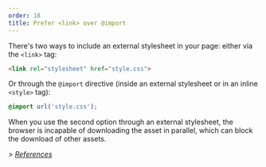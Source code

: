 ```yaml
---
order: 18
title: Prefer <link> over @import
---
```


There's two ways to include an external stylesheet in your page: either via the `<link>` tag:

```html
<link rel="stylesheet" href="style.css">
```

Or through the `@import` directive (inside an external stylesheet or in an inline `<style>` tag):

```css
@import url('style.css');
```

When you use the second option through an external stylesheet, the browser is incapable of downloading the asset in parallel, which can block the download of other assets.

*> [References](https://github.com/zenorocha/browser-diet/wiki/References#prefer--over-import)*